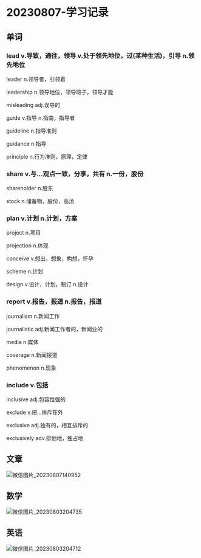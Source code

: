 # 20230807-学习记录

## 单词

### lead v.导致，通往，领导 v.处于领先地位，过(某种生活)，引导 n.领先地位

leader n.领导者，引领着

leadership n.领导地位，领导班子，领导才能

misleading adj.误导的

guide v.指导 n.指南，指导者

guideline n.指导准则

guidance n.指导

principle n.行为准则，原理，定律

###  share v.与…观点一致，分享，共有 n.一份，股份

shareholder n.股东

stock n.储备物，股份，高汤

### plan v.计划 n.计划，方案

project n.项目

projection n.体现

conceive v.想出，想象，构想，怀孕

scheme n.计划

design v.设计，计划，制订 n.设计

### report v.报告，报道 n.报告，报道

journalism n.新闻工作

journalistic adj.新闻工作者的，新闻业的

media n.媒体

coverage n.新闻报道

phenomenon n.现象

### include v.包括

inclusive adj.包容性强的

exclude v.把…排斥在外

exclusive adj.独有的，相互排斥的

exclusively adv.排他地，独占地

## 文章

![微信图片_20230807140952](https://wjy-wxy.oss-cn-beijing.aliyuncs.com/%E5%BE%AE%E4%BF%A1%E5%9B%BE%E7%89%87_20230807140952.jpg)

## 数学

![微信图片_20230803204735](https://wjy-wxy.oss-cn-beijing.aliyuncs.com/%E5%BE%AE%E4%BF%A1%E5%9B%BE%E7%89%87_20230803204735.jpg)

## 英语

![微信图片_20230803204712](https://wjy-wxy.oss-cn-beijing.aliyuncs.com/%E5%BE%AE%E4%BF%A1%E5%9B%BE%E7%89%87_20230803204712.jpg)
